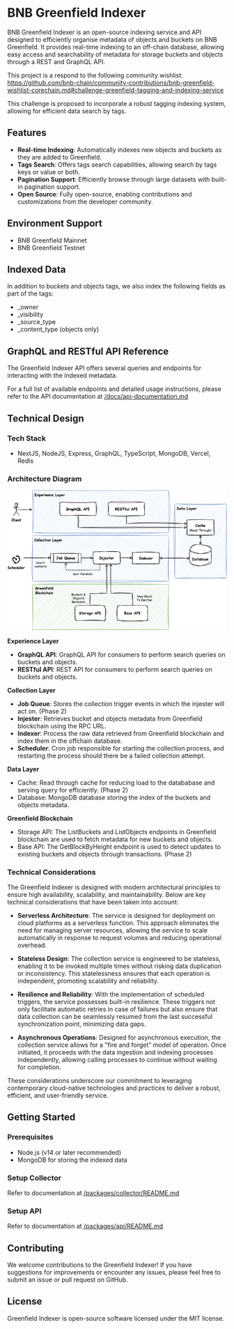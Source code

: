 # BNB Greenfield Indexer

BNB Greenfield Indexer is an open-source indexing service and API designed to efficiently organise metadata of objects and buckets on BNB Greenfield.
It provides real-time indexing to an off-chain database, allowing easy access and searchability of metadata for storage buckets and objects through a REST and GraphQL API.

This project is a respond to the following community wishlist:
https://github.com/bnb-chain/community-contributions/bnb-greenfield-wishlist-corechain.md#challenge-greenfield-tagging-and-indexing-service

This challenge is proposed to incorporate a robust tagging indexing system, allowing for efficient data search by tags.

## Features

- **Real-time Indexing**: Automatically indexes new objects and buckets as they are added to Greenfield.
- **Tags Search**: Offers tags search capabilities, allowing search by tags keys or value or both.
- **Pagination Support**: Efficiently browse through large datasets with built-in pagination support.
- **Open Source**: Fully open-source, enabling contributions and customizations from the developer community.

## Environment Support

- BNB Greenfield Mainnet
- BNB Greenfield Testnet

## Indexed Data

In addition to buckets and objects tags, we also index the following fields as part of the tags:

- _owner
- _visibility
- _source_type
- _content_type (objects only)

## GraphQL and RESTful API Reference

The Greenfield Indexer API offers several queries and endpoints for interacting with the indexed metadata.

For a full list of available endpoints and detailed usage instructions, please refer to the API documentation at [/docs/api-documentation.md](/docs/api-documentation.md)

## Technical Design

### Tech Stack

- NextJS, NodeJS, Express, GraphQL, TypeScript, MongoDB, Vercel, Redis

### Architecture Diagram

<p align="center">
    <img width="600px" src="docs/diagrams/greenfield-indexer-architecture.png" alt="">
</p>

**Experience Layer**

- **GraphQL API**: GraphQL API for consumers to perform search queries on buckets and objects.
- **RESTful API**: REST API for consumers to perform search queries on buckets and objects.

**Collection Layer**

- **Job Queue**: Stores the collection trigger events in which the injester will act on. (Phase 2)
- **Injester**: Retrieves bucket and objects metadata from Greenfield blockchain using the RPC URL.
- **Indexer**: Process the raw data retrieved from Greenfield blockchain and index them in the offchain database.
- **Scheduler**: Cron job responsible for starting the collection process, and restarting the process should there be a failed collection attempt.

**Data Layer**

- Cache: Read through cache for reducing load to the datababase and serving query for efficiently. (Phase 2)
- Database: MongoDB database storing the index of the buckets and objects metadata.

**Greenfield Blockchain**

- Storage API: The ListBuckets and ListObjects endpoints in Greenfield blockchain are used to fetch metadata for new buckets and objects.
- Base API: The GetBlockByHeight endpoint is used to detect updates to existing buckets and objects through transactions. (Phase 2)

### Technical Considerations

The Greenfield Indexer is designed with modern architectural principles to ensure high availability, scalability, and maintainability. Below are key technical considerations that have been taken into account:

- **Serverless Architecture**: The service is designed for deployment on cloud platforms as a serverless function. This approach eliminates the need for managing server resources, allowing the service to scale automatically in response to request volumes and reducing operational overhead.

- **Stateless Design**: The collection service is engineered to be stateless, enabling it to be invoked multiple times without risking data duplication or inconsistency. This statelessness ensures that each operation is independent, promoting scalability and reliability.

- **Resilience and Reliability**: With the implementation of scheduled triggers, the service possesses built-in resilience. These triggers not only facilitate automatic retries in case of failures but also ensure that data collection can be seamlessly resumed from the last successful synchronization point, minimizing data gaps.

- **Asynchronous Operations**: Designed for asynchronous execution, the collection service allows for a "fire and forget" model of operation. Once initiated, it proceeds with the data ingestion and indexing processes independently, allowing calling processes to continue without waiting for completion.

These considerations underscore our commitment to leveraging contemporary cloud-native technologies and practices to deliver a robust, efficient, and user-friendly service.

## Getting Started

### Prerequisites

- Node.js (v14 or later recommended)
- MongoDB for storing the indexed data

### Setup Collector

Refer to documentation at [/packages/collector/README.md](/packages/collector/README.md)

### Setup API

Refer to documentation at [/packages/api/README.md](/packages/api/README.md)

## Contributing

We welcome contributions to the Greenfield Indexer! If you have suggestions for improvements or encounter any issues, please feel free to submit an issue or pull request on GitHub.

## License

Greenfield Indexer is open-source software licensed under the MIT license.
